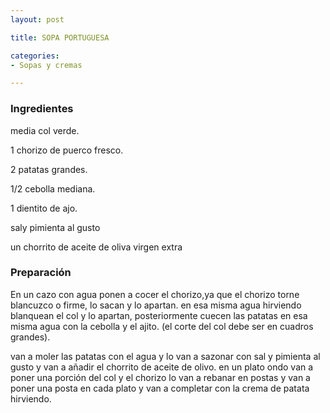 ```yaml
---
layout: post

title: SOPA PORTUGUESA

categories:
- Sopas y cremas

---
```

<h3>Ingredientes</h3>media col verde.

1 chorizo de puerco fresco.

2 patatas grandes.

1/2 cebolla mediana.

1 dientito de ajo.

saly pimienta al gusto

un chorrito de aceite de oliva virgen extra

<h3>Preparación</h3>En un cazo con agua ponen a cocer el chorizo,ya que el chorizo torne blancuzco o firme, lo sacan y lo apartan. en esa misma agua hirviendo blanquean el col y lo apartan, posteriormente cuecen las patatas en esa misma agua con la cebolla y el ajito. (el corte del col debe ser en cuadros grandes).

van a moler las patatas con el agua y lo van a sazonar con sal y pimienta al gusto y van a añadir el chorrito de aceite de olivo. en un plato ondo van a poner una porción del col y el chorizo lo van a rebanar en postas y van a poner una posta en cada plato y van a completar con la crema de patata hirviendo.